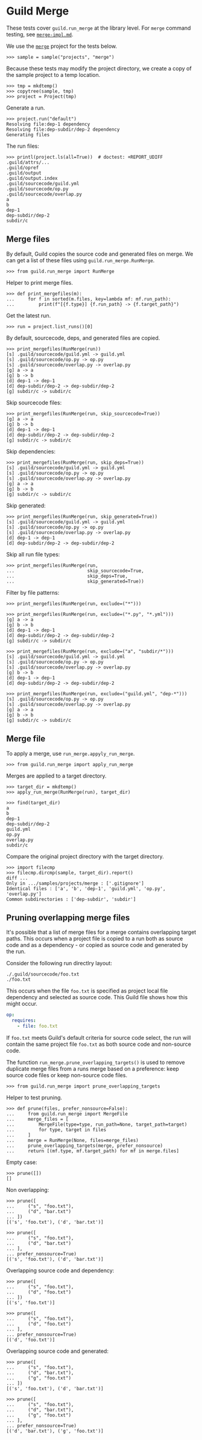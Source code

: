 # Guild Merge

These tests cover `guild.run_merge` at the library level. For `merge`
command testing, see [`merge-impl.md`](merge-impl.md).

We use the [`merge`](samples/projects/merge) project for the tests
below.

    >>> sample = sample("projects", "merge")

Because these tests may modify the project directory, we create a copy
of the sample project to a temp location.

    >>> tmp = mkdtemp()
    >>> copytree(sample, tmp)
    >>> project = Project(tmp)

Generate a run.

    >>> project.run("default")
    Resolving file:dep-1 dependency
    Resolving file:dep-subdir/dep-2 dependency
    Generating files

The run files:

    >>> printl(project.ls(all=True))  # doctest: +REPORT_UDIFF
    .guild/attrs/...
    .guild/opref
    .guild/output
    .guild/output.index
    .guild/sourcecode/guild.yml
    .guild/sourcecode/op.py
    .guild/sourcecode/overlap.py
    a
    b
    dep-1
    dep-subdir/dep-2
    subdir/c

## Merge files

By default, Guild copies the source code and generated files on
merge. We can get a list of these files using
`guild.run_merge.RunMerge`.

    >>> from guild.run_merge import RunMerge

Helper to print merge files.

    >>> def print_mergefiles(m):
    ...     for f in sorted(m.files, key=lambda mf: mf.run_path):
    ...         print(f"[{f.type}] {f.run_path} -> {f.target_path}")

Get the latest run.

    >>> run = project.list_runs()[0]

By default, sourcecode, deps, and generated files are copied.

    >>> print_mergefiles(RunMerge(run))
    [s] .guild/sourcecode/guild.yml -> guild.yml
    [s] .guild/sourcecode/op.py -> op.py
    [s] .guild/sourcecode/overlap.py -> overlap.py
    [g] a -> a
    [g] b -> b
    [d] dep-1 -> dep-1
    [d] dep-subdir/dep-2 -> dep-subdir/dep-2
    [g] subdir/c -> subdir/c

Skip sourcecode files:

    >>> print_mergefiles(RunMerge(run, skip_sourcecode=True))
    [g] a -> a
    [g] b -> b
    [d] dep-1 -> dep-1
    [d] dep-subdir/dep-2 -> dep-subdir/dep-2
    [g] subdir/c -> subdir/c

Skip dependencies:

    >>> print_mergefiles(RunMerge(run, skip_deps=True))
    [s] .guild/sourcecode/guild.yml -> guild.yml
    [s] .guild/sourcecode/op.py -> op.py
    [s] .guild/sourcecode/overlap.py -> overlap.py
    [g] a -> a
    [g] b -> b
    [g] subdir/c -> subdir/c

Skip generated:

    >>> print_mergefiles(RunMerge(run, skip_generated=True))
    [s] .guild/sourcecode/guild.yml -> guild.yml
    [s] .guild/sourcecode/op.py -> op.py
    [s] .guild/sourcecode/overlap.py -> overlap.py
    [d] dep-1 -> dep-1
    [d] dep-subdir/dep-2 -> dep-subdir/dep-2

Skip all run file types:

    >>> print_mergefiles(RunMerge(run,
    ...                           skip_sourcecode=True,
    ...                           skip_deps=True,
    ...                           skip_generated=True))

Filter by file patterns:

    >>> print_mergefiles(RunMerge(run, exclude=("*")))

    >>> print_mergefiles(RunMerge(run, exclude=("*.py", "*.yml")))
    [g] a -> a
    [g] b -> b
    [d] dep-1 -> dep-1
    [d] dep-subdir/dep-2 -> dep-subdir/dep-2
    [g] subdir/c -> subdir/c

    >>> print_mergefiles(RunMerge(run, exclude=("a", "subdir/*")))
    [s] .guild/sourcecode/guild.yml -> guild.yml
    [s] .guild/sourcecode/op.py -> op.py
    [s] .guild/sourcecode/overlap.py -> overlap.py
    [g] b -> b
    [d] dep-1 -> dep-1
    [d] dep-subdir/dep-2 -> dep-subdir/dep-2

    >>> print_mergefiles(RunMerge(run, exclude=("guild.yml", "dep-*")))
    [s] .guild/sourcecode/op.py -> op.py
    [s] .guild/sourcecode/overlap.py -> overlap.py
    [g] a -> a
    [g] b -> b
    [g] subdir/c -> subdir/c

## Merge file

To apply a merge, use `run_merge.appyly_run_merge`.

    >>> from guild.run_merge import apply_run_merge

Merges are applied to a target directory.

    >>> target_dir = mkdtemp()
    >>> apply_run_merge(RunMerge(run), target_dir)

    >>> find(target_dir)
    a
    b
    dep-1
    dep-subdir/dep-2
    guild.yml
    op.py
    overlap.py
    subdir/c

Compare the original project directory with the target directory.

    >>> import filecmp
    >>> filecmp.dircmp(sample, target_dir).report()
    diff ...
    Only in .../samples/projects/merge : ['.gitignore']
    Identical files : ['a', 'b', 'dep-1', 'guild.yml', 'op.py', 'overlap.py']
    Common subdirectories : ['dep-subdir', 'subdir']

<a id="prune">

## Pruning overlapping merge files

It's possible that a list of merge files for a merge contains
overlapping target paths. This occurs when a project file is copied to
a run both as source code and as a dependency - or copied as source
code and generated by the run.

Consider the following run directlry layout:

```
./.guild/sourcecode/foo.txt
./foo.txt
```

This occurs when the file `foo.txt` is specified as project local file
dependency and selected as source code. This Guild file shows how this
might occur.

``` yaml
op:
  requires:
    - file: foo.txt
```

If `foo.txt` meets Guild's default criteria for source code select,
the run will contain the same project file `foo.txt` as both source
code and non-source code.

The function `run_merge.prune_overlapping_targets()` is used to remove
duplicate merge files from a runs merge based on a preference: keep
source code files or keep non-source code files.

    >>> from guild.run_merge import prune_overlapping_targets

Helper to test pruning.

    >>> def prune(files, prefer_nonsource=False):
    ...     from guild.run_merge import MergeFile
    ...     merge_files = [
    ...         MergeFile(type=type, run_path=None, target_path=target)
    ...         for type, target in files
    ...     ]
    ...     merge = RunMerge(None, files=merge_files)
    ...     prune_overlapping_targets(merge, prefer_nonsource)
    ...     return [(mf.type, mf.target_path) for mf in merge.files]

Empty case:

    >>> prune([])
    []

Non overlapping:

    >>> prune([
    ...     ("s", "foo.txt"),
    ...     ("d", "bar.txt")
    ... ])
    [('s', 'foo.txt'), ('d', 'bar.txt')]

    >>> prune([
    ...     ("s", "foo.txt"),
    ...     ("d", "bar.txt")
    ... ],
    ... prefer_nonsource=True)
    [('s', 'foo.txt'), ('d', 'bar.txt')]

Overlapping source code and dependency:

    >>> prune([
    ...     ("s", "foo.txt"),
    ...     ("d", "foo.txt")
    ... ])
    [('s', 'foo.txt')]

    >>> prune([
    ...     ("s", "foo.txt"),
    ...     ("d", "foo.txt")
    ... ],
    ... prefer_nonsource=True)
    [('d', 'foo.txt')]

Overlapping source code and generated:

    >>> prune([
    ...     ("s", "foo.txt"),
    ...     ("d", "bar.txt"),
    ...     ("g", "foo.txt")
    ... ])
    [('s', 'foo.txt'), ('d', 'bar.txt')]

    >>> prune([
    ...     ("s", "foo.txt"),
    ...     ("d", "bar.txt"),
    ...     ("g", "foo.txt")
    ... ],
    ... prefer_nonsource=True)
    [('d', 'bar.txt'), ('g', 'foo.txt')]
